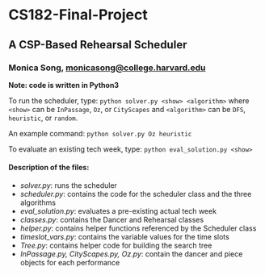 # CS182-Final-Project

## A CSP-Based Rehearsal Scheduler
### Monica Song, monicasong@college.harvard.edu

**Note: code is written in Python3**

To run the scheduler, type: 
`python solver.py <show> <algorithm>`
where `<show>` can be `InPassage`, `Oz`, or `CityScapes` and `<algorithm>` can be `DFS`, `heuristic`, or `random`.

An example command:
`python solver.py Oz heuristic`

To evaluate an existing tech week, type:
`python eval_solution.py <show>`

#### Description of the files:
* *solver.py*: runs the scheduler
* *scheduler.py*: contains the code for the scheduler class and the three algorithms
* *eval_solution.py*: evaluates a pre-existing actual tech week
* *classes.py*: contains the Dancer and Rehearsal classes
* *helper.py*: contains helper functions referenced by the Scheduler class
* *timeslot_vars.py*: contains the variable values for the time slots
* *Tree.py*: contains helper code for building the search tree
* *InPassage.py, CityScapes.py, Oz.py*: contain the dancer and piece objects for each performance
